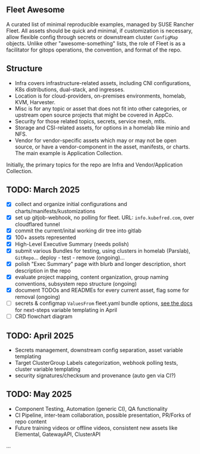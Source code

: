 ## Fleet Awesome

A curated list of minimal reproducible examples, managed by SUSE Rancher Fleet. All assets should be quick and minimal, if customization is necessary, allow flexible config through secrets or downstream cluster `ConfigMap` objects.
Unlike other "awesome-something" lists, the role of Fleet is as a facilitator for gitops operations, the convention, and format of the repo.

## Structure 

 * Infra covers infrastructure-related assets, including CNI configurations, K8s distributions, dual-stack, and ingresses.
 * Location is for cloud-providers, on-premises environments, homelab, KVM, Harvester.
 * Misc is for any topic or asset that does not fit into other categories, or upstream open source projects that might be covered in AppCo.
 * Security for those related topics, secrets, service mesh, mtls.
 * Storage and CSI-related assets, for options in a homelab like minio and NFS.
 * Vendor for vendor-specific assets which may or may not be open source, or have a vendor-component in the asset, manifests, or charts.  The main example is Application Collection.

Initially, the primary topics for the repo are Infra and Vendor/Application Collection.

## TODO: March 2025

- [x] collect and organize initial configurations and charts/manifests/kustomizations
- [x] set up gitjob-webhook, no polling for fleet. URL: `info.kubefred.com`, over cloudflared tunnel
- [x] commit the current/inital working dir tree into gitlab
- [x] 100+ assets represented
- [x] High-Level Executive Summary (needs polish)
- [x] submit various Bundles for testing, using clusters in homelab (Parslab), `GitRepo`... deploy - test - remove (ongoing)...
- [x] polish "Exec Summary" page with blurb and longer description, short description in the repo
- [x] evaluate project mapping, content organization, group naming conventions, subsystem repo structure (ongoing)
- [x] document TODOs and READMEs for every current asset, flag some for removal (ongoing)
- [ ] secrets & configmap `ValuesFrom` fleet.yaml bundle options, [see the docs](https://fleet.rancher.io/gitrepo-content#using-valuesfrom) for next-steps variable templating in April
- [ ] CRD flowchart diagram
 
## TODO: April 2025
 
 * Secrets management, downstream config separation, asset variable templating
 * Target ClusterGroup Labels categorization, webhook polling tests, cluster variable templating
 * security signatures/checksum and provenance (auto gen via CI?)

## TODO: May 2025

 * Component Testing, Automation (generic CI), QA functionality
 * CI Pipeline, inter-team collaboration, possible presentation, PR/Forks of repo content
 * Future training videos or offline videos, consistent new assets like Elemental, GatewayAPI, ClusterAPI

...
